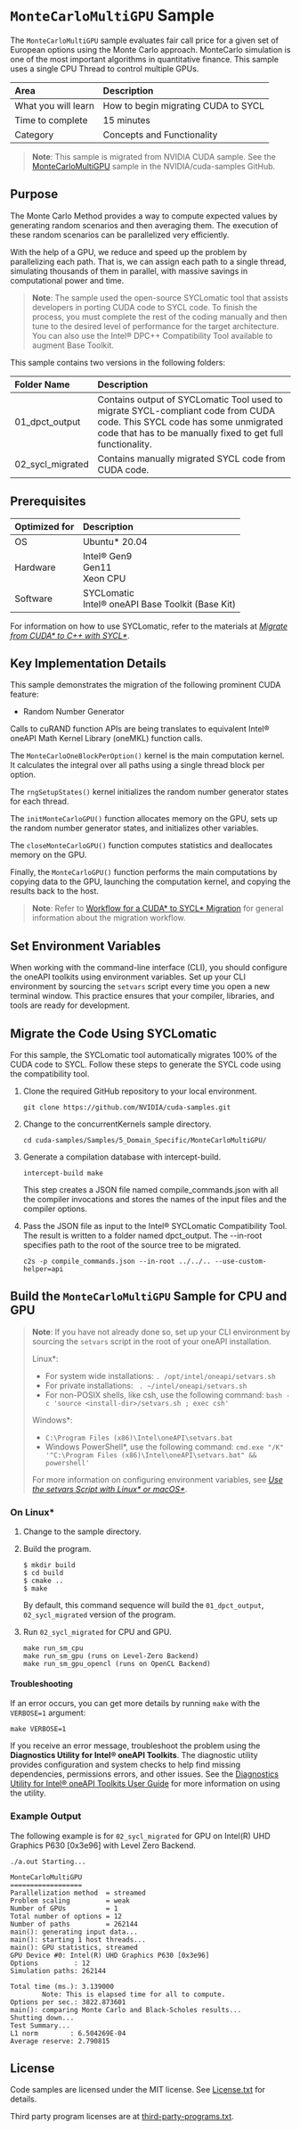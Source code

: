 ﻿# `MonteCarloMultiGPU` Sample

The `MonteCarloMultiGPU` sample evaluates fair call price for a given set of European options using the Monte Carlo approach. MonteCarlo simulation is one of the most important algorithms in quantitative finance. This sample uses a single CPU Thread to control multiple GPUs.

| Area                   | Description
|:---                    |:---
| What you will learn    | How to begin migrating CUDA to SYCL
| Time to complete       | 15 minutes
| Category               | Concepts and Functionality

>**Note**: This sample is migrated from NVIDIA CUDA sample. See the [MonteCarloMultiGPU](https://github.com/NVIDIA/cuda-samples/tree/master/Samples/5_Domain_Specific/MonteCarloMultiGPU) sample in the NVIDIA/cuda-samples GitHub.


## Purpose
The Monte Carlo Method provides a way to compute expected values by generating random scenarios and then averaging them. The execution of these random scenarios can be parallelized very efficiently. 

With the help of a GPU, we reduce and speed up the problem by parallelizing each path. That is, we can assign each path to a single thread, simulating thousands of them in parallel, with massive savings in computational power and time.

> **Note**: The sample used the open-source SYCLomatic tool that assists developers in porting CUDA code to SYCL code. To finish the process, you must complete the rest of the coding manually and then tune to the desired level of performance for the target architecture. You can also use the Intel® DPC++ Compatibility Tool available to augment Base Toolkit.

This sample contains two versions in the following folders:

| Folder Name                          | Description
|:---                                  |:---
| 01_dpct_output                       | Contains output of SYCLomatic Tool used to migrate SYCL-compliant code from CUDA code. This SYCL code has some unmigrated code that has to be manually fixed to get full functionality.
| 02_sycl_migrated                     | Contains manually migrated SYCL code from CUDA code.

## Prerequisites

| Optimized for         | Description
|:---                   |:---
| OS                    | Ubuntu* 20.04
| Hardware              | Intel® Gen9 <br> Gen11 <br> Xeon CPU
| Software              | SYCLomatic <br> Intel® oneAPI Base Toolkit (Base Kit)

For information on how to use SYCLomatic, refer to the materials at *[Migrate from CUDA* to C++ with SYCL*](https://www.intel.com/content/www/us/en/developer/tools/oneapi/training/migrate-from-cuda-to-cpp-with-sycl.html)*.

## Key Implementation Details

This sample demonstrates the migration of the following prominent CUDA feature: 
- Random Number Generator

Calls to cuRAND function APIs are being translates to equivalent Intel® oneAPI Math Kernel Library (oneMKL) function calls. 

The `MonteCarloOneBlockPerOption()` kernel is the main computation kernel. It calculates the integral over all paths using a single thread block per option. 

The `rngSetupStates()` kernel initializes the random number generator states for each thread. 

The `initMonteCarloGPU()` function allocates memory on the GPU, sets up the random number generator states, and initializes other variables. 

The `closeMonteCarloGPU()` function computes statistics and deallocates memory on the GPU. 

Finally, the `MonteCarloGPU()` function performs the main computations by copying data to the GPU, launching the computation kernel, and copying the results back to the host.

>**Note**: Refer to [Workflow for a CUDA* to SYCL* Migration](https://www.intel.com/content/www/us/en/developer/tools/oneapi/training/cuda-sycl-migration-workflow.html) for general information about the migration workflow.

## Set Environment Variables

When working with the command-line interface (CLI), you should configure the oneAPI toolkits using environment variables. Set up your CLI environment by sourcing the `setvars` script every time you open a new terminal window. This practice ensures that your compiler, libraries, and tools are ready for development.

## Migrate the Code Using SYCLomatic

For this sample, the SYCLomatic tool automatically migrates 100% of the CUDA code to SYCL. Follow these steps to generate the SYCL code using the compatibility tool.

1. Clone the required GitHub repository to your local environment.
   ```
   git clone https://github.com/NVIDIA/cuda-samples.git
   ```
2. Change to the concurrentKernels sample directory.
   ```
   cd cuda-samples/Samples/5_Domain_Specific/MonteCarloMultiGPU/
   ```
3. Generate a compilation database with intercept-build.
   ```
   intercept-build make
   ```
   This step creates a JSON file named compile_commands.json with all the compiler invocations and stores the names of the input files and the compiler options.

4. Pass the JSON file as input to the Intel® SYCLomatic Compatibility Tool. The result is written to a folder named dpct_output. The --in-root specifies path to the root of the source tree to be migrated.
   ```
   c2s -p compile_commands.json --in-root ../../.. --use-custom-helper=api
   ```

## Build the `MonteCarloMultiGPU` Sample for CPU and GPU

> **Note**: If you have not already done so, set up your CLI
> environment by sourcing  the `setvars` script in the root of your oneAPI installation.
>
> Linux*:
> - For system wide installations: `. /opt/intel/oneapi/setvars.sh`
> - For private installations: ` . ~/intel/oneapi/setvars.sh`
> - For non-POSIX shells, like csh, use the following command: `bash -c 'source <install-dir>/setvars.sh ; exec csh'`
>
> Windows*:
> - `C:\Program Files (x86)\Intel\oneAPI\setvars.bat`
> - Windows PowerShell*, use the following command: `cmd.exe "/K" '"C:\Program Files (x86)\Intel\oneAPI\setvars.bat" && powershell'`
>
> For more information on configuring environment variables, see *[Use the setvars Script with Linux* or macOS*](https://www.intel.com/content/www/us/en/develop/documentation/oneapi-programming-guide/top/oneapi-development-environment-setup/use-the-setvars-script-with-linux-or-macos.html)*.

### On Linux*

1. Change to the sample directory.
2. Build the program.
   ```
   $ mkdir build
   $ cd build
   $ cmake ..
   $ make
   ```

   By default, this command sequence will build the `01_dpct_output`, `02_sycl_migrated` version of the program.

3. Run `02_sycl_migrated` for CPU and GPU.
     ```
    make run_sm_cpu
    make run_sm_gpu (runs on Level-Zero Backend)
    make run_sm_gpu_opencl (runs on OpenCL Backend)
    ```

#### Troubleshooting

If an error occurs, you can get more details by running `make` with
the `VERBOSE=1` argument:
```
make VERBOSE=1
```
If you receive an error message, troubleshoot the problem using the **Diagnostics Utility for Intel® oneAPI Toolkits**. The diagnostic utility provides configuration and system checks to help find missing dependencies, permissions errors, and other issues. See the [Diagnostics Utility for Intel® oneAPI Toolkits User Guide](https://www.intel.com/content/www/us/en/develop/documentation/diagnostic-utility-user-guide/top.html) for more information on using the utility.

### Example Output
The following example is for `02_sycl_migrated` for GPU on Intel(R) UHD Graphics P630 [0x3e96] with Level Zero Backend.
```
./a.out Starting...

MonteCarloMultiGPU
==================
Parallelization method  = streamed
Problem scaling         = weak
Number of GPUs          = 1
Total number of options = 12
Number of paths         = 262144
main(): generating input data...
main(): starting 1 host threads...
main(): GPU statistics, streamed
GPU Device #0: Intel(R) UHD Graphics P630 [0x3e96]
Options         : 12
Simulation paths: 262144

Total time (ms.): 3.139000
        Note: This is elapsed time for all to compute.
Options per sec.: 3822.873601
main(): comparing Monte Carlo and Black-Scholes results...
Shutting down...
Test Summary...
L1 norm        : 6.504269E-04
Average reserve: 2.790815

```
## License
Code samples are licensed under the MIT license. See
[License.txt](https://github.com/oneapi-src/oneAPI-samples/blob/master/License.txt) for details.

Third party program licenses are at [third-party-programs.txt](https://github.com/oneapi-src/oneAPI-samples/blob/master/third-party-programs.txt).
